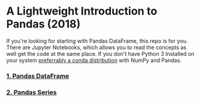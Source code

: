 # A Lightweight Introduction to Pandas (2018)

If you're looking for starting with Pandas DataFrame, this repo is for you. There are Jupyter Notebooks, which allows you to read the concepts as well get the code at the same place. If you don't have Python 3 Installed on your system  [preferrably a conda distribution](https://anaconda.org) with NumPy and Pandas. 


### [1. Pandas DataFrame](https://github.com/DakshHub/Pandas_DataFrame_And_Series/blob/master/DataFrame/Pandas%20DataFrame.ipynb)

### [2. Pandas Series ](https://github.com/DakshHub/Pandas_DataFrame_And_Series/blob/master/Series/Pandas%20Series.ipynb)
